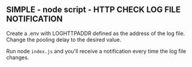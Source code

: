 ## SIMPLE - node script - HTTP CHECK LOG FILE NOTIFICATION

Create a .env with LOGHTTPADDR defined as the address of the log file.
Change the pooling delay to the desired value.

Run node `index.js` and you'll receive a notification every time the log file changes.
